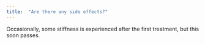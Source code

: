```yaml
---
title:  "Are there any side effects?"
---
```

Occasionally, some stiffness is experienced after the first treatment, but this soon passes.
